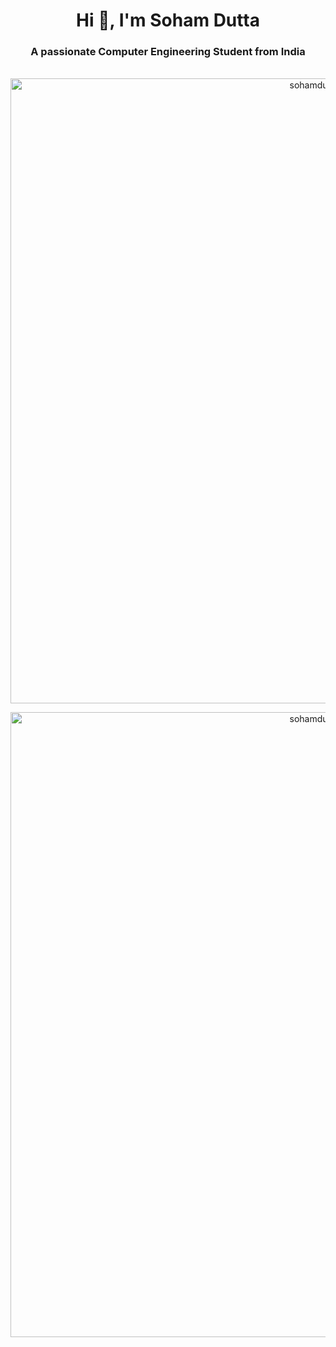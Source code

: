 <h1 align="center">Hi 👋, I'm Soham Dutta</h1>
<h3 align="center">A passionate Computer Engineering Student from India</h3>


<p align="center">&nbsp;<img align="center" width="1000" src="https://github-readme-stats.vercel.app/api?username=sohamdutta-coder&show_icons=true&locale=en" alt="sohamdutta-coder" /></p>

<p align="center"><img align="center" width="1000" src="https://github-readme-streak-stats.herokuapp.com/?user=sohamdutta-coder&" alt="sohamdutta-coder" /></p>
